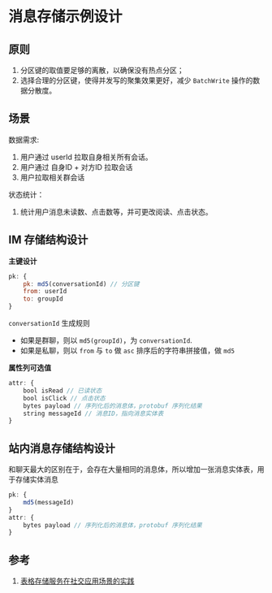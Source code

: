 # 消息存储示例设计
## 原则
1. 分区键的取值要足够的离散，以确保没有热点分区；
2. 选择合理的分区键，使得并发写的聚集效果更好，减少 `BatchWrite` 操作的数据分散度。

## 场景
数据需求:  
1. 用户通过 userId 拉取自身相关所有会话。
2. 用户通过 自身ID + 对方ID 拉取会话
3. 用户拉取相关群会话

状态统计：  
1. 统计用户消息未读数、点击数等，并可更改阅读、点击状态。

## IM 存储结构设计
**主键设计**  
```javascript
pk: {
    pk: md5(conversationId) // 分区键
    from: userId
    to: groupId
}
```
`conversationId` 生成规则  
* 如果是群聊，则以 `md5(groupId)`，为 `conversationId`.
* 如果是私聊，则以 `from` 与 `to` 做 `asc` 排序后的字符串拼接值，做 `md5`


**属性列可选值**  
```javascript
attr: {
    bool isRead // 已读状态
    bool isClick // 点击状态
    bytes payload // 序列化后的消息体，protobuf 序列化结果
    string messageId // 消息ID，指向消息实体表
}
```



## 站内消息存储结构设计
和聊天最大的区别在于，会存在大量相同的消息体，所以增加一张消息实体表，用于存储实体消息  
```javascript
pk: {
    md5(messageId)
}
attr: {
    bytes payload // 序列化后的消息体，protobuf 序列化结果
}
```

## 参考
1. [表格存储服务在社交应用场景的实践](https://yq.aliyun.com/articles/57252)